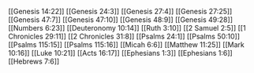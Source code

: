 [[Genesis 14:22]]
[[Genesis 24:3]]
[[Genesis 27:4]]
[[Genesis 27:25]]
[[Genesis 47:7]]
[[Genesis 47:10]]
[[Genesis 48:9]]
[[Genesis 49:28]]
[[Numbers 6:23]]
[[Deuteronomy 10:14]]
[[Ruth 3:10]]
[[2 Samuel 2:5]]
[[1 Chronicles 29:11]]
[[2 Chronicles 31:8]]
[[Psalms 24:1]]
[[Psalms 50:10]]
[[Psalms 115:15]]
[[Psalms 115:16]]
[[Micah 6:6]]
[[Matthew 11:25]]
[[Mark 10:16]]
[[Luke 10:21]]
[[Acts 16:17]]
[[Ephesians 1:3]]
[[Ephesians 1:6]]
[[Hebrews 7:6]]

